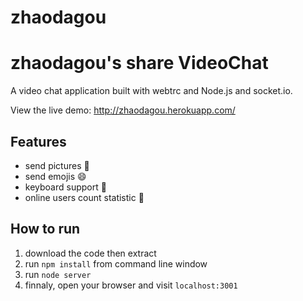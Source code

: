 # zhaodagou
zhaodagou's share
VideoChat
===
 
A video chat application built with webtrc and Node.js and socket.io.

View the live demo: http://zhaodagou.herokuapp.com/

Features
---
* send pictures :sunrise:
* send emojis :smile:
* keyboard support :musical_keyboard:
* online users count statistic :ghost:

How to run
---
1. download the code then extract
2. run `npm install` from command line window
3. run `node server` 
4. finnaly, open your browser and visit `localhost:3001`
